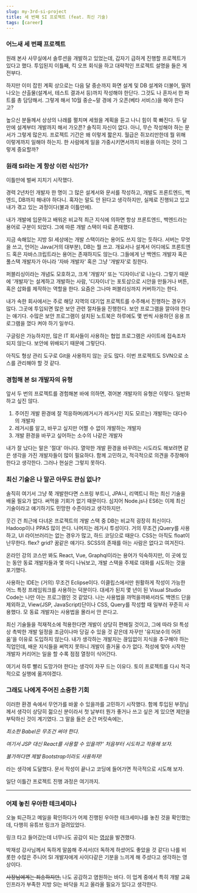 ```yaml
---
slug: my-3rd-si-project
title: 세 번째 SI 프로젝트 (feat. 최신 기술)
tags: [career]
---
```


### 어느새 세 번째 프로젝트

원래 본사 사무실에서 솔루션을 개발하고 있었는데, 갑자기 급하게 진행할 프로젝트가 있다고 했다. 투입된지 이틀째, 킥 오프 회식을 하고 대략적인 프로젝트 설명을 들은 게 전부다.

하지만 이미 잡힌 계획 상으로는 다음 달 중순까지 화면 설계 및 DB 설계와 더불어, 딸려나오는 산출물(설계서, 테스트 결과서 등)까지 작성해야 한단다. 그것도 나 혼자서 한 파트를 총 담당해서. 그렇게 해서 10월 중순~말 경에 가 오픈(베타 서비스)을 해야 한다고?

<!--truncate-->

높으신 분들께서 상상의 나래를 펼치며 세웠을 계획을 듣고 나니 힘이 쭉 빠진다. 두 달 만에 설계부터 개발까지 해서 가오픈? 솔직히 자신이 없다. 아니, 무슨 작성해야 하는 문서가 그렇게 많은지. 프로젝트 기간은 왜 이렇게 짧은지. 월급은 쥐꼬리만한데 뭘 위해 이렇게까지 일해야 하는지. 한 사람에게 일을 가중시키면서까지 비용을 아끼는 것이 그렇게 중요할까?

### 원래 SI라는 게 항상 이런 식인가?

이틀만에 벌써 지치기 시작했다.

경력 2년차인 개발자 한 명이 그 많은 설계서와 문서를 작성하고, 개발도 프론트엔드, 백엔드, DB까지 해내야 하다니. 혹자는 말도 안 된다고 생각하지만, 실제로 진행되고 있고 내가 겪고 있는 과정이다(불과 이틀만에).

내가 개발에 입문하고 배워온 비교적 최근 지식에 의하면 항상 프론트엔드, 백엔드라는 용어로 구분이 되었다. 그에 따른 개발 스택이 따로 존재했다.

지금 속해있는 지방 SI 세상에는 개발 스택이라는 용어도 쓰지 않는 듯하다. 서버는 무엇을 쓰고, 언어는 Java(거의 대부분), DB는 뭘 쓰고. 개요서나 설계서 어디에도 프론트엔드 혹은 자바스크립트라는 용어는 존재하지도 않는다. 그들에게 난 백엔드 개발자 혹은 풀스택 개발자가 아니라 '자바 개발자' 혹은 그냥 '개발자'로 칭한다.

퍼블리싱이라는 개념도 모호하고, 크게 '개발자' 또는 '디자이너'로 나눈다. 그렇기 때문에 '개발자'는 설계하고 개발하는 사람, '디자이너'는 포토샵으로 시안을 만들거나 버튼, 혹은 삽화를 제작하는 역할을 한다. 요즘은 그나마 퍼블리싱까지 커버하기는 한다.

내가 속한 회사에서는 주로 해당 지역의 대기업 프로젝트를 수주해서 진행하는 경우가 많다. 그곳에 투입되면 많은 보안 관련 절차들을 진행한다. 보안 프로그램을 깔아야 한다는 얘기다. 수많은 보안 프로그램이 설치된 노트북은 하루에도 몇 번씩 사용하던 응용 프로그램을 껐다 켜야 하기 일쑤다.

구글링은 가능하지만, 많은 IT 회사들이 사용하는 협업 프로그램은 사이트에 접속조차 되지 않는다. 보안에 위배되기 때문에 그렇단다.

아직도 형상 관리 도구로 Git을 사용하지 않는 곳도 많다. 이번 프로젝트도 SVN으로 소스를 관리해야 할 것 같다.

### 경험해 본 SI 개발자의 유형

앞서 두 번의 프로젝트를 경험해본 바에 의하면, 겪어본 개발자의 유형은 이렇다.
일반화하고 싶진 않다.

1. 주어진 개발 환경에 잘 적응하며(레거시가 레거시인 지도 모르는) 개발하는 대다수의 개발자
2. 레거시를 알고, 바꾸고 싶지만 어쩔 수 없이 개발하는 개발자
3. 개발 환경을 바꾸고 싶어하는 소수의 나같은 개발자

내가 잘 났다는 말은 '절대' 아니다. 열악한 개발 환경을 바꾸려는 시도라도 해보려면 같은 생각을 가진 개발자들이 많이 필요하다. 함께 고민하고, 적극적으로 의견을 주장해야 한다고 생각한다. 그러나 현실은 그렇지 못하다.

### 최신 기술은 나 말곤 아무도 관심 없나?

솔직히 여기서 그냥 쭉 개발한다면 스프링 부트니, JPA니, 리액트니 하는 최신 기술을 배울 필요가 없다. 써먹을 기회가 없기 때문이다. 심지어 Node.js나 ES6는 이제 최신 기술이라고 얘기하기도 민망한 수준이라고 생각하지만.

웃긴 건 최근에 다녀온 프로젝트의 개발 스택 중 DB는 비교적 굉장히 최신이다. Hadoop이나 PPAS 많이 쓴다. 나머지는 레거시 투성이다. 거의 무조건 jQuery를 사용하고, UI 라이브러리는 없는 경우가 많고, 하드 코딩으로 때운다. CSS는 아직도 float이 난무한다. flex? grid? 꿈같은 얘기다. SCSS의 존재를 아는 사람은 없다고 여겨진다.

온라인 강의 코스만 봐도 React, Vue, Graphql이라는 용어가 익숙하지만, 이 곳에 있는 동안 동료 개발자들과 몇 마디 나눠보고, 개발 스택을 주제로 대화를 시도하는 것을 포기했다.

사용하는 IDE는 (거의) 무조건 Eclipse이다. 이클립스에서만 원활하게 작성이 가능한 어느 특정 프레임워크를 사용하는 덕분이다. 대세가 된지 몇 년이 된 Visual Studio Code는 나만 아는 프로그램인 것 같았다. 나는 사용법을 까먹을까봐서라도 백엔드 단을 제외하고, View(JSP, JavaScript)단이나 CSS, Query를 작성할 때 일부러 꾸준히 사용했다. 모 동료 개발자는 사용법을 몰라서 안 쓴다고.

최신 기술들을 적재적소에 적용한다면 개발이 상당히 편해질 것이고, 그에 따라 SI 특성상 촉박한 개발 일정을 조금이나마 당길 수 있을 것 같은데 자꾸만 '유지보수의 어려움'을 이유로 도입하지 않는다. 내가 생각하는 개발자는 끊임없이 지식을 추구해야 하는 직업인데, 배운 지식들을 써먹지 못하니 개발이 즐거울 수가 없다. 적성에 맞아 시작한 개발자 커리어는 일을 할 수록 점점 열정이 식어간다.

여기서 하루 빨리 도망가야 한다는 생각이 자꾸 드는 이유다. 토이 프로젝트를 다시 적극적으로 실행에 옮겨야겠다.

### 그래도 나에게 주어진 소중한 기회

이러한 환경 속에서 무언가를 바꿀 수 있을까를 고민하기 시작했다. 함께 투입된 부장님께서 생각이 상당히 젊으신 분이라서 첫 날부터 뭔가 좋거나 쓰고 싶은 게 있으면 제안을 부탁하신 것이 계기였다. 그 말을 들은 순간 머릿속에는,

_최소한 Babel은 무조건 써야 한다._

_여기서 JSP 대신 React를 사용할 수 있을까?' 처음부터 시도하고 적용해 보자._

_불가하다면 제발 Bootstrap이라도 사용하자!_

라는 생각에 도달했다. 문서 작성이 끝나고 코딩에 들어가면 적극적으로 시도해 보자.

일단 이틀간 프로젝트 진행 과정은 여기까지.

---

### 어제 놓친 우아한 테크세미나

오늘 퇴근하고 메일을 확인하다가 어제 진행된 우아한 테크세미나를 놓친 것을 확인했는데, 다행히 유튜브 링크가 걸려있었다.

링크 타고 들어갔는데 너무나도 공감이 되는 [영상](https://www.youtube.com/watch?v=v1ENMhYgO0g)을 발견했다.

박재성 강사님께서 독하게 말씀해 주셔서(더 독하게 하셨어도 좋았을 것 같다) 나를 비롯한 수많은 주니어 SI 개발자에게 사이다같은 기분을 느끼게 해 주셨다고 생각하는 영상이다.

~~사장님에게는 죄송하지만,~~ 나도 공감하고 염원하는 바다. 이 업계 중에서 특히 개발 교육 인프라가 부족한 지방 SI는 바닥을 치고 올라올 필요가 있다고 생각한다.

